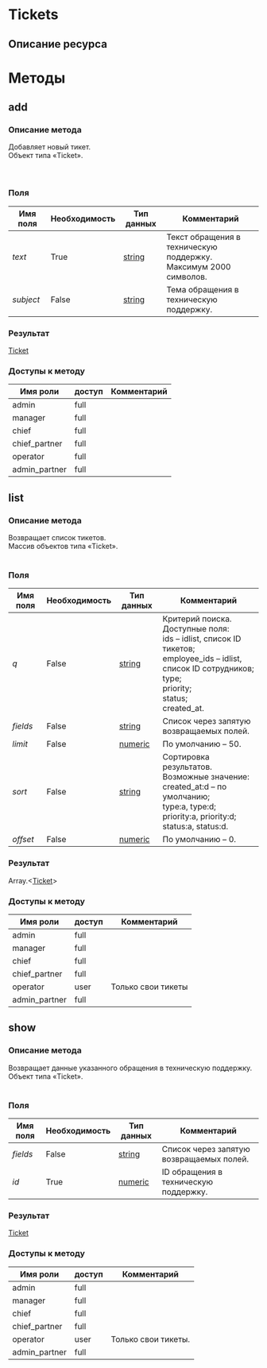 
# Tickets

## Описание ресурса

# Методы

## add

### Описание метода
Добавляет новый тикет.<br/>Объект типа «Ticket».<br/><br/><br/>
### Поля

| Имя поля | Необходимость | Тип данных | Комментарий |
|---|---|---|---|
|*text*|True|[string](/docs/types/string.md)|Текст обращения в техническую поддержку.<br/>Максимум 2000 символов.<br/>|
|*subject*|False|[string](/docs/types/string.md)|Тема обращения в техническую поддержку.<br/>|

### Результат
[Ticket](/docs/types/Ticket.md)
### Доступы к методу

| Имя роли | доступ | Комментарий |
|---|---|---|
|admin|full||
|manager|full||
|chief|full||
|chief_partner|full||
|operator|full||
|admin_partner|full||

## list

### Описание метода
Возвращает список тикетов.<br/>Массив объектов типа «Ticket».<br/><br/>
### Поля

| Имя поля | Необходимость | Тип данных | Комментарий |
|---|---|---|---|
|*q*|False|[string](/docs/types/string.md)|Критерий поиска.<br/>Доступные поля:<br/>ids – idlist, список ID тикетов;<br/>employee_ids – idlist, список ID сотрудников;<br/>type;<br/>priority;<br/>status;<br/>created_at.<br/>|
|*fields*|False|[string](/docs/types/string.md)|Список через запятую возвращаемых полей.<br/>|
|*limit*|False|[numeric](/docs/types/numeric.md)|По умолчанию – 50.<br/>|
|*sort*|False|[string](/docs/types/string.md)|Сортировка результатов.<br/>Возможные значение:<br/>created_at:d – по умолчанию;<br/>type:a, type:d;<br/>priority:a, priority:d;<br/>status:a, status:d.<br/>|
|*offset*|False|[numeric](/docs/types/numeric.md)|По умолчанию – 0.<br/>|

### Результат
Array.<[Ticket](/docs/types/Ticket.md)>
### Доступы к методу

| Имя роли | доступ | Комментарий |
|---|---|---|
|admin|full||
|manager|full||
|chief|full||
|chief_partner|full||
|operator|user|Только свои тикеты|
|admin_partner|full||

## show

### Описание метода
Возвращает данные указанного обращения в техническую поддержку.<br/>Объект типа «Ticket».<br/><br/>
### Поля

| Имя поля | Необходимость | Тип данных | Комментарий |
|---|---|---|---|
|*fields*|False|[string](/docs/types/string.md)|Список через запятую возвращаемых полей.<br/>|
|*id*|True|[numeric](/docs/types/numeric.md)|ID обращения в техническую поддержку.<br/>|

### Результат
[Ticket](/docs/types/Ticket.md)
### Доступы к методу

| Имя роли | доступ | Комментарий |
|---|---|---|
|admin|full||
|manager|full||
|chief|full||
|chief_partner|full||
|operator|user|Только свои тикеты.|
|admin_partner|full||
